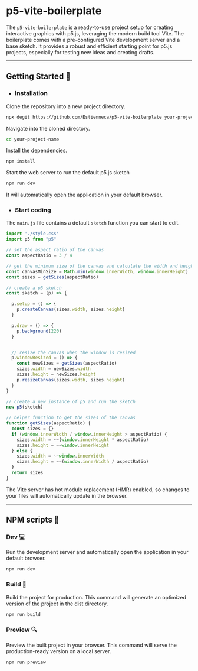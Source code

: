 
# p5-vite-boilerplate

The `p5-vite-boilerplate` is a ready-to-use project setup for creating interactive graphics with p5.js, leveraging the modern build tool Vite. The boilerplate comes with a pre-configured Vite development server and a base sketch. It provides a robust and efficient starting point for p5.js projects, especially for testing new ideas and creating drafts.

---


## Getting Started 🚥

- ### Installation 

Clone the repository into a new project directory.
```bash
npx degit https://github.com/Estienneca/p5-vite-boilerplate your-project-name
```

Navigate into the cloned directory.
```bash
cd your-project-name
```

Install the dependencies.
```bash
npm install
```
Start the web server to run the default p5.js sketch
```bash
npm run dev
```
It will automatically open the application in your default browser.


- ### Start coding

The `main.js` file contains a default `sketch` function you can start to edit.
```javascript
import './style.css'
import p5 from "p5"

// set the aspect ratio of the canvas
const aspectRatio = 3 / 4

// get the minimum size of the canvas and calculate the width and height
const canvasMinSize = Math.min(window.innerWidth, window.innerHeight)
const sizes = getSizes(aspectRatio)

// create a p5 sketch
const sketch = (p) => {

  p.setup = () => {
    p.createCanvas(sizes.width, sizes.height)
  }

  p.draw = () => {
    p.background(220)
  }


  // resize the canvas when the window is resized
  p.windowResized = () => {
    const newSizes = getSizes(aspectRatio)
    sizes.width = newSizes.width
    sizes.height = newSizes.height
    p.resizeCanvas(sizes.width, sizes.height)
  }
}

// create a new instance of p5 and run the sketch
new p5(sketch)

// helper function to get the sizes of the canvas
function getSizes(aspectRatio) {
  const sizes = {}
  if (window.innerWidth / window.innerHeight > aspectRatio) {
    sizes.width = ~~(window.innerHeight * aspectRatio)
    sizes.height = ~~window.innerHeight
  } else {
    sizes.width = ~~window.innerWidth
    sizes.height = ~~(window.innerWidth / aspectRatio)
  }
  return sizes
}
```

The Vite server has hot module replacement (HMR) enabled, so changes to your files will automatically update in the browser.

---

## NPM scripts 🤖

### Dev 💻

Run the development server and automatically open the application in your default browser.
```bash
npm run dev
```


### Build 🔨

Build the project for production. This command will generate an optimized version of the project in the dist directory.
```bash
npm run build
```


### Preview 🔍

Preview the built project in your browser. This command will serve the production-ready version on a local server.
```bash
npm run preview
```
